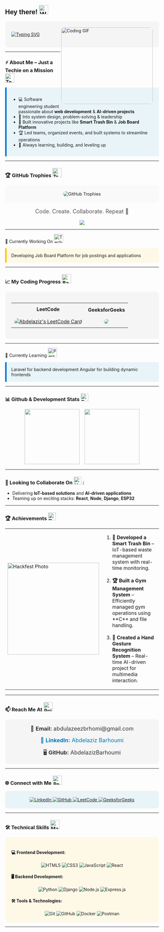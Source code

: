 ## Hey there! <img src="https://raw.githubusercontent.com/Tarikul-Islam-Anik/Animated-Fluent-Emojis/master/Emojis/Hand%20gestures/Waving%20Hand%20Medium-Light%20Skin%20Tone.png" alt="Waving Hand" width="30" height="30" />

<div style="background-color:#f5f5f5; padding: 20px; border-radius: 10px;">

<img align="right" src="https://media1.tenor.com/m/GfSX-u7VGM4AAAAC/coding.gif" width="300" height="250" alt="Coding GIF" style="border-radius: 10px;"/>

[![Typing SVG](https://readme-typing-svg.demolab.com?font=Kanit&size=30&pause=1000&color=FF5733&width=600&lines=Welcome+to+Abdelaziz's+Portfolio!;Software+Engineer+%7C+Full+Stack+Developer;Hackathon+Enthusiast+%7C+Innovator)](https://git.io/typing-svg)

</div>

---

### ⚡ About Me – Just a Techie on a Mission <img src="https://raw.githubusercontent.com/Tarikul-Islam-Anik/Animated-Fluent-Emojis/master/Emojis/People/Man%20Technologist.png" alt="Technologist" width="30" height="30" />

<div style="background-color:#e8f4f8; padding: 15px; border-left: 5px solid #0078D7;">

- 💻 Software engineering student passionate about **web development** & **AI-driven projects**  
- 🧠 Into system design, problem-solving & leadership  
- 🧩 Built innovative projects like **Smart Trash Bin** & **Job Board Platform**  
- 🏆 Led teams, organized events, and built systems to streamline operations  
- 🚀 Always learning, building, and leveling up  

</div>

---

### 🏆 GitHub Trophies <img src="https://raw.githubusercontent.com/Tarikul-Islam-Anik/Animated-Fluent-Emojis/master/Emojis/Activities/Trophy.png" alt="Trophy" width="30" height="30" />

<div align="center" style="background-color:#f9f9f9; padding: 20px; border-radius: 10px;">
  <img src="https://github-trophies.vercel.app/?username=AbdelazizBarhoumi&rank=SECRET,SSS,SS,S,AAA,AA&row=2&column=9&theme=radical" alt="GitHub Trophies" style="border-radius: 10px;"/>
</div>

<p align="center" style="font-size: 18px; color: #555;">Code. Create. Collaborate. Repeat 💙</p> 
<div align="center"><img src="https://komarev.com/ghpvc/?username=AbdelazizBarhoumi&label=Profile%20Views&color=0e75b6&style=flat-square" /></div> 

---

🔭 Currently Working On <img src="https://raw.githubusercontent.com/Tarikul-Islam-Anik/Animated-Fluent-Emojis/master/Emojis/People%20with%20professions/Man%20Technologist%20Light%20Skin%20Tone.png" alt="Technologist" width="30" height="30" />
<div style="background-color:#fef9e7; padding: 15px; border-left: 5px solid #FFC300;">
Developing Job Board Platform for job postings and applications
</div>

---

### 📈 My Coding Progress <img src="https://raw.githubusercontent.com/Tarikul-Islam-Anik/Animated-Fluent-Emojis/master/Emojis/Activities/Bar%20Chart.png" alt="Bar Chart" width="30" height="30" />

<div align="center" style="background-color:#f5f5f5; padding: 20px; border-radius: 10px;">

<table>
  <tr>
    <td align="center" style="padding: 10px;">
    <b>LeetCode</b><br><br>
    <a href="https://leetcode.com/u/AbdelazizBarhoumi/" target="_blank" rel="noopener noreferrer">
      <img src="https://leetcard.jacoblin.cool/AbdelazizBarhoumi?ext=heatmap&theme=unicorn" alt="Abdelaziz's LeetCode Card" style="border-radius: 10px;"/>
    </a>
    </td>
    <td align="center" style="padding: 10px;">
      <b>GeeksforGeeks</b><br><br>
      <a href="https://auth.geeksforgeeks.org/user/abdulazeemp8r/practice/">
        <img src="https://geeks-for-geeks-stats-card.vercel.app/?username=abdulazeemp8r&theme=dark" style="border-radius: 10px;"/>
      </a>
    </td>
  </tr>
</table>

</div>

---

🌱 Currently Learning <img src="https://raw.githubusercontent.com/Tarikul-Islam-Anik/Animated-Fluent-Emojis/master/Emojis/People/Person%20Fencing.png" alt="Person Fencing" width="30" height="30" />
<div style="background-color:#e8f4f8; padding: 15px; border-left: 5px solid #0078D7;">
Laravel for backend development
Angular for building dynamic frontends
</div>

---

### 📊 Github & Development Stats <img src="https://raw.githubusercontent.com/Tarikul-Islam-Anik/Animated-Fluent-Emojis/master/Emojis/Objects/Bar%20Chart.png" alt="Bar Chart" width="25" height="25" />

<p align="center">
  <img src="https://github-readme-stats.vercel.app/api?username=AbdelazizBarhoumi&show_icons=true&hide=issues&hide_border=true&title_color=FF5733&text_color=c9d1d9&icon_color=79c0ff&bg_color=0d1117" height="180px"/>
  &nbsp;&nbsp;
  <img src="https://github-readme-stats.vercel.app/api/top-langs/?username=AbdelazizBarhoumi&layout=compact&langs_count=10&hide_border=true&title_color=FF5733&text_color=c9d1d9&bg_color=0d1117" height="180px"/>
</p>

---

### 👯 Looking to Collaborate On <img src="https://raw.githubusercontent.com/Tarikul-Islam-Anik/Animated-Fluent-Emojis/master/Emojis/Hand%20gestures/Handshake.png" alt="Handshake" width="25" height="25" /> :

- Delivering **IoT-based solutions** and **AI-driven applications**  
- Teaming up on exciting stacks: **React**, **Node**, **Django**, **ESP32**  

---

### 🏆 Achievements <img src="https://raw.githubusercontent.com/Tarikul-Islam-Anik/Animated-Fluent-Emojis/master/Emojis/Activities/Trophy.png" alt="Trophy" width="25" height="25" />

<table>
  <tr>
    <td>
      <img src="https://media.licdn.com/dms/image/v2/D5622AQEAKk2wcGXo3g/feedshare-shrink_2048_1536/feedshare-shrink_2048_1536/0/1688629234342?e=1747267200&v=beta&t=xN-gfAx7Rfa6T-fLwDmH9IypQSMLgNdyBdUK5l1b-60" width="300px" alt="Hackfest Photo"/>
    </td>
    <td>
      <ol>
        <li><strong>🏅 Developed a Smart Trash Bin</strong> – IoT-based waste management system with real-time monitoring.  
        </li><br/>
        <li><strong>🏆 Built a Gym Management System</strong> – Efficiently managed gym operations using **C** and file handling.  
        </li><br/>
        <li><strong>🚀 Created a Hand Gesture Recognition System</strong> – Real-time AI-driven project for multimedia interaction.  
        </li>
      </ol>
    </td>
  </tr>
</table>

---

### 📫 Reach Me At <img src="https://raw.githubusercontent.com/Tarikul-Islam-Anik/Animated-Fluent-Emojis/master/Emojis/Hand%20gestures/Backhand%20Index%20Pointing%20Down%20Medium-Light%20Skin%20Tone.png" alt="Point Down" width="30" height="30" />

<div align="center" style="background-color:#f5f5f5; padding: 20px; border-radius: 10px;">
  <a href="mailto:abdulazeezbrhomi@gmail.com" style="text-decoration: none; color: #333; font-size: 18px;">
    📧 <strong>Email:</strong> abdulazeezbrhomi@gmail.com
  </a>
  <br><br>
  <a href="https://linkedin.com/in/abdelazizbarhoumi" style="text-decoration: none; color: #0077b5; font-size: 18px;">
    🔗 <strong>LinkedIn:</strong> Abdelaziz Barhoumi
  </a>
  <br><br>
  <a href="https://github.com/AbdelazizBarhoumi" style="text-decoration: none; color: #333; font-size: 18px;">
    🖥️ <strong>GitHub:</strong> AbdelazizBarhoumi
  </a>
</div>

---

### 🌐 Connect with Me <img src="https://raw.githubusercontent.com/Tarikul-Islam-Anik/Animated-Fluent-Emojis/master/Emojis/People/Person%20Raising%20Hand.png" alt="Person Raising Hand" width="30" height="30" />

<div align="center" style="background-color:#e8f4f8; padding: 20px; border-radius: 10px;">
  <a href="https://www.linkedin.com/in/abdelazizbarhoumi" target="_blank">
    <img src="https://img.shields.io/badge/-LinkedIn-blue?style=for-the-badge&logo=LinkedIn&logoColor=white" alt="LinkedIn">
  </a>
  <a href="https://github.com/AbdelazizBarhoumi" target="_blank">
    <img src="https://img.shields.io/badge/-GitHub-black?style=for-the-badge&logo=github&logoColor=white" alt="GitHub">
  </a>
  <a href="https://leetcode.com/u/AbdelazizBarhoumi/" target="_blank">
    <img src="https://img.shields.io/badge/-LeetCode-FFA116?style=for-the-badge&logo=leetcode&logoColor=black" alt="LeetCode">
  </a>
  <a href="https://www.geeksforgeeks.org/user/abdulazeemp8r/" target="_blank">
    <img src="https://img.shields.io/badge/-GeeksforGeeks-0F9D58?style=for-the-badge&logo=geeksforgeeks&logoColor=white" alt="GeeksforGeeks">
  </a>
</div>

---

### 🛠️ Technical Skills <img src="https://raw.githubusercontent.com/Tarikul-Islam-Anik/Animated-Fluent-Emojis/master/Emojis/People%20with%20professions/Man%20Detective%20Light%20Skin%20Tone.png" alt="Man Detective Light Skin Tone" width="30" height="30" />

<div style="background-color:#fef9e7; padding: 20px; border-radius: 10px;">

#### 💻 Frontend Development:
<div align="center">
  <img src="https://img.shields.io/badge/HTML5-E34F26?style=for-the-badge&logo=html5&logoColor=white" alt="HTML5">
  <img src="https://img.shields.io/badge/CSS3-1572B6?style=for-the-badge&logo=css3&logoColor=white" alt="CSS3">
  <img src="https://img.shields.io/badge/JavaScript-F7DF1E?style=for-the-badge&logo=javascript&logoColor=black" alt="JavaScript">
  <img src="https://img.shields.io/badge/React-20232A?style=for-the-badge&logo=react&logoColor=61DAFB" alt="React">
</div>

#### 🖥️ Backend Development:
<div align="center">
  <img src="https://img.shields.io/badge/Python-3776AB?style=for-the-badge&logo=python&logoColor=white" alt="Python">
  <img src="https://img.shields.io/badge/Django-092E20?style=for-the-badge&logo=django&logoColor=white" alt="Django">
  <img src="https://img.shields.io/badge/Node.js-339933?style=for-the-badge&logo=node.js&logoColor=white" alt="Node.js">
  <img src="https://img.shields.io/badge/Express.js-000000?style=for-the-badge&logo=express&logoColor=white" alt="Express.js">
</div>

#### 🛠️ Tools & Technologies:
<div align="center">
  <img src="https://img.shields.io/badge/Git-F05032?style=for-the-badge&logo=git&logoColor=white" alt="Git">
  <img src="https://img.shields.io/badge/GitHub-181717?style=for-the-badge&logo=github&logoColor=white" alt="GitHub">
  <img src="https://img.shields.io/badge/Docker-2496ED?style=for-the-badge&logo=docker&logoColor=white" alt="Docker">
  <img src="https://img.shields.io/badge/Postman-FF6C37?style=for-the-badge&logo=postman&logoColor=white" alt="Postman">
</div>

</div>

---









